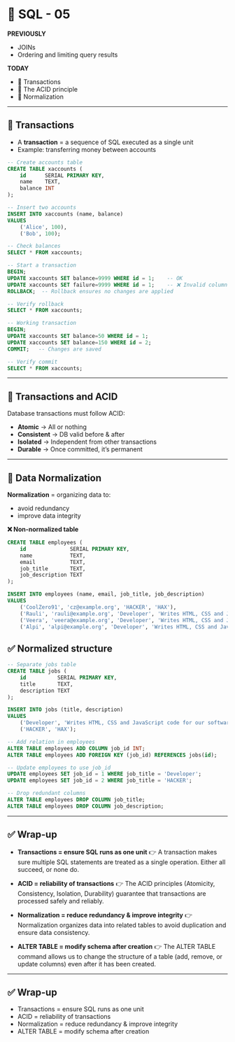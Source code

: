 # 🐘 SQL - 05

**PREVIOUSLY**
- JOINs  
- Ordering and limiting query results  

**TODAY**
- 🔄 Transactions  
- 🧩 The ACID principle  
- 📐 Normalization  

---

## 🔄 Transactions

- A **transaction** = a sequence of SQL executed as a single unit  
- Example: transferring money between accounts  

```sql
-- Create accounts table
CREATE TABLE xaccounts (
    id      SERIAL PRIMARY KEY,
    name    TEXT,
    balance INT
);

-- Insert two accounts
INSERT INTO xaccounts (name, balance)
VALUES
    ('Alice', 100),
    ('Bob', 100);

-- Check balances
SELECT * FROM xaccounts;

-- Start a transaction
BEGIN;
UPDATE xaccounts SET balance=9999 WHERE id = 1;    -- OK
UPDATE xaccounts SET failure=9999 WHERE id = 1;    -- ❌ Invalid column
ROLLBACK;  -- Rollback ensures no changes are applied

-- Verify rollback
SELECT * FROM xaccounts;

-- Working transaction
BEGIN;
UPDATE xaccounts SET balance=50 WHERE id = 1;
UPDATE xaccounts SET balance=150 WHERE id = 2;
COMMIT;   -- Changes are saved

-- Verify commit
SELECT * FROM xaccounts;
```

---

## 🧩 Transactions and ACID

Database transactions must follow ACID:
- **Atomic** → All or nothing
- **Consistent** → DB valid before & after
- **Isolated** → Independent from other transactions
- **Durable** → Once committed, it’s permanent

---

## 📐 Data Normalization

**Normalization** = organizing data to:
- avoid redundancy
- improve data integrity

**❌ Non-normalized table**
```sql
CREATE TABLE employees (
    id              SERIAL PRIMARY KEY,
    name            TEXT,
    email           TEXT,
    job_title       TEXT,
    job_description TEXT
);

INSERT INTO employees (name, email, job_title, job_description)
VALUES
    ('CoolZero91', 'cz@example.org', 'HACKER', 'HAX'),
    ('Rauli', 'rauli@example.org', 'Developer', 'Writes HTML, CSS and JavaScript code for our software projects and products'),
    ('Veera', 'veera@example.org', 'Developer', 'Writes HTML, CSS and JavaScript code for our software projects and products'),
    ('Alpi', 'alpi@example.org', 'Developer', 'Writes HTML, CSS and JavaScript code for our software projects and products');
```

## ✅ Normalized structure
```sql
-- Separate jobs table
CREATE TABLE jobs (
    id          SERIAL PRIMARY KEY,
    title       TEXT,
    description TEXT
);

INSERT INTO jobs (title, description)
VALUES
    ('Developer', 'Writes HTML, CSS and JavaScript code for our software projects and products'),
    ('HACKER', 'HAX');

-- Add relation in employees
ALTER TABLE employees ADD COLUMN job_id INT;
ALTER TABLE employees ADD FOREIGN KEY (job_id) REFERENCES jobs(id);

-- Update employees to use job_id
UPDATE employees SET job_id = 1 WHERE job_title = 'Developer';
UPDATE employees SET job_id = 2 WHERE job_title = 'HACKER';

-- Drop redundant columns
ALTER TABLE employees DROP COLUMN job_title;
ALTER TABLE employees DROP COLUMN job_description;
```

---
## ✅ Wrap-up

- **Transactions = ensure SQL runs as one unit**
👉 A transaction makes sure multiple SQL statements are treated as a single operation. Either all succeed, or none do.

- **ACID = reliability of transactions**
👉 The ACID principles (Atomicity, Consistency, Isolation, Durability) guarantee that transactions are processed safely and reliably.

- **Normalization = reduce redundancy & improve integrity**
👉 Normalization organizes data into related tables to avoid duplication and ensure data consistency.

- **ALTER TABLE = modify schema after creation**
👉 The ALTER TABLE command allows us to change the structure of a table (add, remove, or update columns) even after it has been created.

---

## ✅ Wrap-up

- Transactions = ensure SQL runs as one unit
- ACID = reliability of transactions
- Normalization = reduce redundancy & improve integrity
- ALTER TABLE = modify schema after creation